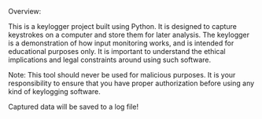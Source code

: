 Overview:

This is a keylogger project built using Python. It is designed to capture keystrokes on a computer and store them for later analysis. The keylogger is a demonstration of how input monitoring works, and is intended for educational purposes only. It is important to understand the ethical implications and legal constraints around using such software.

Note: This tool should never be used for malicious purposes. It is your responsibility to ensure that you have proper authorization before using any kind of keylogging software.

Captured data will be saved to a log file!